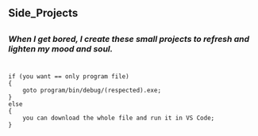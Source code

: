 # <h2><strong> Side_Projects </h2></strong>
## <h3><em> When I get bored, I create these small projects to refresh and lighten my mood and soul. </h3></em>
#
```
if (you want == only program file)
{
    goto program/bin/debug/(respected).exe;
}
else 
{
    you can download the whole file and run it in VS Code;
}

```
#
